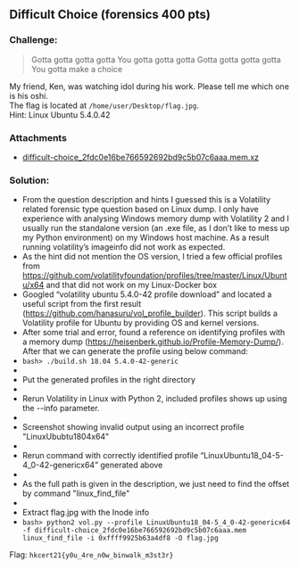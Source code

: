 ## Difficult Choice (forensics 400 pts)  
### Challenge:  
> Gotta gotta gotta gotta You gotta gotta gotta Gotta gotta gotta gotta You gotta make a choice

My friend, Ken, was watching idol during his work. Please tell me which one is his oshi.  
The flag is located at `/home/user/Desktop/flag.jpg`.  
Hint: Linux Ubuntu 5.4.0.42

### [](https://github.com/sam01101/hkcert-ctf-2021/tree/master/%E9%81%B8%E6%93%87%E5%9B%B0%E9%9B%A3#attachments)Attachments

-   [difficult-choice_2fdc0e16be766592692bd9c5b07c6aaa.mem.xz](https://github.com/xxxxxxx/hkcert-ctf-2021/blob/master/files/difficult-choice_2fdc0e16be766592692bd9c5b07c6aaa.mem.xz)
  
### Solution:  
- From the question description and hints I guessed this is a Volatility related forensic type question based on Linux dump. I only have experience with analysing Windows memory dump with Volatility 2 and I usually run the standalone version (an .exe file, as I don’t like to mess up my Python environment) on my Windows host machine. As a result running volatility’s imageinfo did not work as expected.
- As the hint did not mention the OS version, I tried a few official profiles from https://github.com/volatilityfoundation/profiles/tree/master/Linux/Ubuntu/x64 and that did not work on my Linux-Docker box
- Googled “volatility ubuntu 5.4.0-42 profile download” and located a useful script from the first result (https://github.com/hanasuru/vol_profile_builder). This script builds a Volatility profile for Ubuntu by providing OS and kernel versions.
- After some trial and error, found a reference on identifying profiles with a memory dump (https://heisenberk.github.io/Profile-Memory-Dump/). After that we can generate the profile using below command:
- `bash> ./build.sh 18.04 5.4.0-42-generic`
- <pic>
- Put the generated profiles in the right directory
- <pic>
- Rerun Volatility in Linux with Python 2, included profiles shows up using the --info parameter.
- <pic>
- Screenshot showing invalid output using an incorrect profile "LinuxUbubtu1804x64"
- <pic>
- Rerun command with correctly identified profile “LinuxUbuntu18_04-5-4_0-42-genericx64” generated above
- <pic>
- As the full path is given in the description, we just need to find the offset by command "linux_find_file"
- <pic>
- Extract flag.jpg with the Inode info 
- `bash> python2 vol.py --profile LinuxUbuntu18_04-5_4_0-42-genericx64 -f difficult-choice_2fdc0e16be766592692bd9c5b07c6aaa.mem linux_find_file -i 0xffff9925b63a4df8 -O flag.jpg`

  
Flag: `hkcert21{y0u_4re_n0w_binwalk_m3st3r}`  
  

